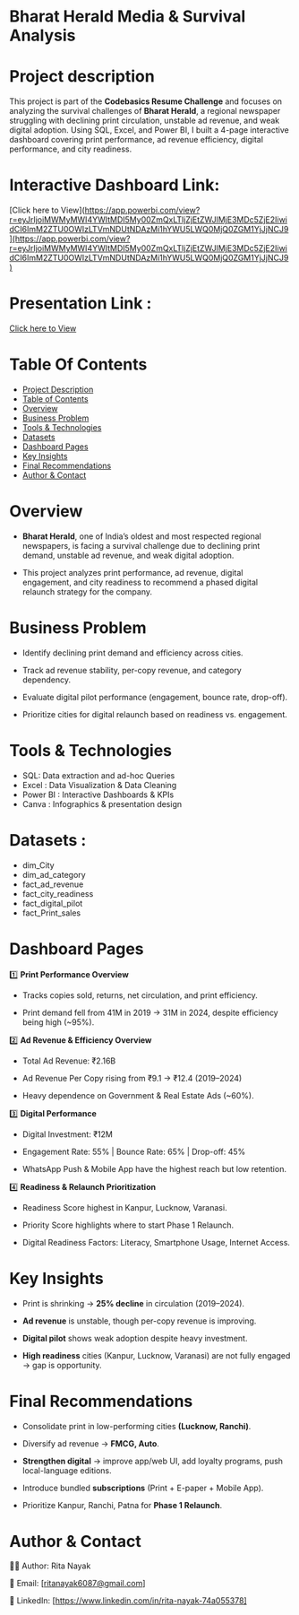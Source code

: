 
# Bharat Herald Media & Survival Analysis 

# Project description 

This project is part of the **Codebasics Resume Challenge** and focuses on analyzing the survival challenges of **Bharat Herald**, a regional newspaper struggling with declining print circulation, unstable ad revenue, and weak digital adoption. Using SQL, Excel, and Power BI, I built a 4-page interactive dashboard covering print performance, ad revenue efficiency, digital performance, and city readiness.

# Interactive Dashboard Link: 

[Click here to View](https://app.powerbi.com/view?r=eyJrIjoiMWMyMWI4YWItMDI5My00ZmQxLTljZjEtZWJlMjE3MDc5ZjE2IiwidCI6ImM2ZTU0OWIzLTVmNDUtNDAzMi1hYWU5LWQ0MjQ0ZGM1YjJjNCJ9](https://app.powerbi.com/view?r=eyJrIjoiMWMyMWI4YWItMDI5My00ZmQxLTljZjEtZWJlMjE3MDc5ZjE2IiwidCI6ImM2ZTU0OWIzLTVmNDUtNDAzMi1hYWU5LWQ0MjQ0ZGM1YjJjNCJ9)

# Presentation Link : 

[Click here to View](https://youtu.be/Tf75jnp6H5M)

# Table Of Contents 

- [Project Description](#2-project-description)  
- [Table of Contents](#3-table-of-contents)  
- [Overview](#4-overview)  
- [Business Problem](#5-business-problem)    
- [Tools & Technologies](#7-tools--technologies)  
- [Datasets](#data-sets)  
- [Dashboard Pages](#Dashboard-pages)
- [Key Insights](#11-key-insights)  
- [Final Recommendations](#13-final-recommendations)  
- [Author & Contact](#14-author--contact)  

# Overview

- **Bharat Herald**, one of India’s oldest and most respected regional newspapers, is facing a survival challenge due to declining print demand, unstable ad revenue, and weak digital adoption.

- This project analyzes print performance, ad revenue, digital engagement, and city readiness to recommend a phased digital relaunch strategy for the company.


# Business Problem 

- Identify declining print demand and efficiency across cities.

- Track ad revenue stability, per-copy revenue, and category dependency.

- Evaluate digital pilot performance (engagement, bounce rate, drop-off).

- Prioritize cities for digital relaunch based on readiness vs. engagement.

# Tools & Technologies

- SQL: Data extraction and ad-hoc Queries
- Excel : Data Visualization & Data Cleaning 
- Power BI : Interactive Dashboards & KPIs
- Canva : Infographics & presentation design

# Datasets : 

 - dim_City
 - dim_ad_category
 - fact_ad_revenue
 - fact_city_readiness
 - fact_digital_pilot
 - fact_Print_sales

 # Dashboard Pages

 1️⃣ **Print Performance Overview**

- Tracks copies sold, returns, net circulation, and print efficiency.

- Print demand fell from 41M in 2019 → 31M in 2024, despite efficiency being high (~95%).

2️⃣ **Ad Revenue & Efficiency Overview**

- Total Ad Revenue: ₹2.16B

- Ad Revenue Per Copy rising from ₹9.1 → ₹12.4 (2019–2024)

- Heavy dependence on Government & Real Estate Ads (~60%).

3️⃣ **Digital Performance**

- Digital Investment: ₹12M

- Engagement Rate: 55% | Bounce Rate: 65% | Drop-off: 45%

- WhatsApp Push & Mobile App have the highest reach but low retention.

4️⃣ **Readiness & Relaunch Prioritization**

- Readiness Score highest in Kanpur, Lucknow, Varanasi.

- Priority Score highlights where to start Phase 1 Relaunch.

- Digital Readiness Factors: Literacy, Smartphone Usage, Internet Access.

# Key Insights

- Print is shrinking → **25% decline** in circulation (2019–2024).

- **Ad revenue** is unstable, though per-copy revenue is improving.

- **Digital pilot** shows weak adoption despite heavy investment.

- **High readiness** cities (Kanpur, Lucknow, Varanasi) are not fully engaged → gap is opportunity.


# Final Recommendations

- Consolidate print in low-performing cities **(Lucknow, Ranchi)**.

- Diversify ad revenue → **FMCG, Auto**.

- **Strengthen digital** → improve app/web UI, add loyalty programs, push local-language editions.

- Introduce bundled **subscriptions** (Print + E-paper + Mobile App).

- Prioritize Kanpur, Ranchi, Patna for **Phase 1 Relaunch**.

# Author & Contact 

👩‍💻 Author: Rita Nayak

📧 Email: [ritanayak6087@gmail.com]

🔗 LinkedIn: [https://www.linkedin.com/in/rita-nayak-74a055378]




